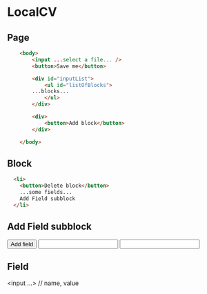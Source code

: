 # LocalCV

## Page
```HTML
  	<body>
		<input ...select a file... />
		<button>Save me</button>

		<div id="inputList">
	 		<ul id="listOfBlocks">
        ...blocks...
	 		</ul>
		</div>

		<div>
			<button>Add block</button>
		</div>

	</body>
```

## Block
```HTML
  <li>
    <button>Delete block</button>
    ...some fields...
    Add Field subblock
  </li>
```
## Add Field subblock
  <div class=addfield>
    <button>Add field</button>
    <input ...for name of the field...>
    <input ...for value of the field...>
  </div>
  
## Field
  <input ...> // name, value
